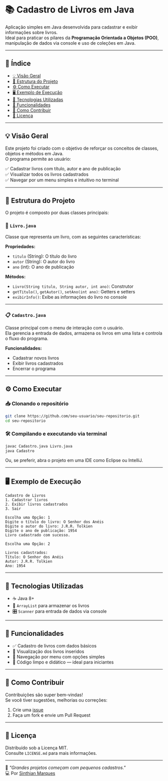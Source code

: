 # 📚 Cadastro de Livros em Java

Aplicação simples em Java desenvolvida para cadastrar e exibir informações sobre livros.  
Ideal para praticar os pilares da **Programação Orientada a Objetos (POO)**, manipulação de dados via console e uso de coleções em Java.

---

## 🧭 Índice

- [💡 Visão Geral](#-visão-geral)
- [📂 Estrutura do Projeto](#-estrutura-do-projeto)
- [⚙️ Como Executar](#️-como-executar)
- [🖥️ Exemplo de Execução](#-exemplo-de-execução)
- [🔧 Tecnologias Utilizadas](#-tecnologias-utilizadas)
- [🎯 Funcionalidades](#-funcionalidades)
- [🚀 Como Contribuir](#-como-contribuir)
- [📝 Licença](#-licença)

---

## 💡 Visão Geral

Este projeto foi criado com o objetivo de reforçar os conceitos de classes, objetos e métodos em Java.  
O programa permite ao usuário:

✅ Cadastrar livros com título, autor e ano de publicação  
✅ Visualizar todos os livros cadastrados  
✅ Navegar por um menu simples e intuitivo no terminal

---

## 📂 Estrutura do Projeto

O projeto é composto por duas classes principais:

### 📘 `Livro.java`

Classe que representa um livro, com as seguintes características:

**Propriedades:**
- `titulo` (String): O título do livro
- `autor` (String): O autor do livro
- `ano` (int): O ano de publicação

**Métodos:**
- `Livro(String titulo, String autor, int ano)`: Construtor
- `getTitulo()`, `getAutor()`, `setAno(int ano)`: Getters e setters
- `exibirInfo()`: Exibe as informações do livro no console

---

### 📋 `Cadastro.java`

Classe principal com o menu de interação com o usuário.  
Ela gerencia a entrada de dados, armazena os livros em uma lista e controla o fluxo do programa.

**Funcionalidades:**
- Cadastrar novos livros
- Exibir livros cadastrados
- Encerrar o programa

---

## ⚙️ Como Executar

### 📥 Clonando o repositório

```bash
git clone https://github.com/seu-usuario/seu-repositorio.git
cd seu-repositorio
```

### 🛠️ Compilando e executando via terminal

```bash
javac Cadastro.java Livro.java
java Cadastro
```

Ou, se preferir, abra o projeto em uma IDE como Eclipse ou IntelliJ.

---

## 🖥️ Exemplo de Execução

```
Cadastro de Livros
1. Cadastrar livros
2. Exibir livros cadastrados
3. Sair

Escolha uma Opção: 1
Digite o título do livro: O Senhor dos Anéis
Digite o autor do livro: J.R.R. Tolkien
Digite o ano de publicação: 1954
Livro cadastrado com sucesso.

Escolha uma Opção: 2

Livros cadastrados:
Título: O Senhor dos Anéis
Autor: J.R.R. Tolkien
Ano: 1954
```

---

## 🔧 Tecnologias Utilizadas

- ☕ Java 8+
- 🧰 `ArrayList` para armazenar os livros
- 🎛️ `Scanner` para entrada de dados via console

---

## 🎯 Funcionalidades

- ✅ Cadastro de livros com dados básicos
- 📖 Visualização dos livros inseridos
- 🎯 Navegação por menu com opções simples
- 🧼 Código limpo e didático — ideal para iniciantes

---

## 🚀 Como Contribuir

Contribuições são super bem-vindas!  
Se você tiver sugestões, melhorias ou correções:

1. Crie uma [issue](https://github.com/seu-usuario/seu-repositorio/issues)
2. Faça um fork e envie um Pull Request

---

## 📝 Licença

Distribuído sob a Licença MIT.  
Consulte `LICENSE.md` para mais informações.

---

🧠 _"Grandes projetos começam com pequenos cadastros."_  
💻 Por [Sinthian Marques ](https://github.com/seu-usuario)
